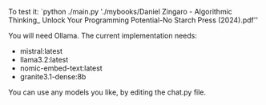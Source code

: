 To test it:
`python ./main.py './mybooks/Daniel Zingaro - Algorithmic Thinking_ Unlock Your Programming Potential-No Starch Press (2024).pdf''

You will need Ollama. 
The current implementation needs:
  - mistral:latest         
  - llama3.2:latest          
  - nomic-embed-text:latest    
  - granite3.1-dense:8b

You can use any models you like, by editing the chat.py file.
